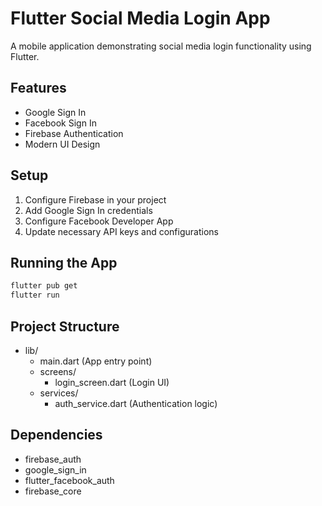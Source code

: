# Flutter Social Media Login App

A mobile application demonstrating social media login functionality using Flutter.

## Features

- Google Sign In
- Facebook Sign In
- Firebase Authentication
- Modern UI Design

## Setup

1. Configure Firebase in your project
2. Add Google Sign In credentials
3. Configure Facebook Developer App
4. Update necessary API keys and configurations

## Running the App

```bash
flutter pub get
flutter run
```

## Project Structure

- lib/
  - main.dart (App entry point)
  - screens/
    - login_screen.dart (Login UI)
  - services/
    - auth_service.dart (Authentication logic)

## Dependencies

- firebase_auth
- google_sign_in
- flutter_facebook_auth
- firebase_core